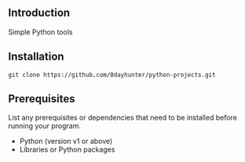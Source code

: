 ## Introduction
Simple Python tools

## Installation
```
git clone https://github.com/0dayhunter/python-projects.git
```
## Prerequisites

List any prerequisites or dependencies that need to be installed before running your program.

- Python (version v1 or above)
- Libraries or Python packages 
